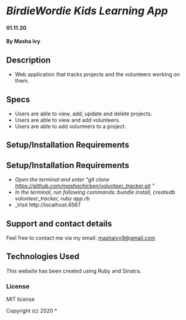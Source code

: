 # _BirdieWordie Kids Learning App_
#### 01.11.20
#### By Masha Ivy
## Description
 * Web application that tracks projects and the volunteers working on them.

## Specs
* Users are able to view, add, update and delete projects.
* Users are able to view and add volunteers.
* Users are able to add volunteers to a project.

## Setup/Installation Requirements
## Setup/Installation Requirements
* _Open the terminal and enter "git clone https://github.com/mashachicken/volunteer_tracker.git "_
*  _In the terminal, run following commands: bundle install, createdb volunteer_tracker, ruby app.rb_
* _Visit http://localhost:4567

## Support and contact details
Feel free to contact me via my email:
mashaivy9@gmail.com

## Technologies Used
This website has been created using Ruby and Sinatra.

### License
MIT license

Copyright (c) 2020 *
